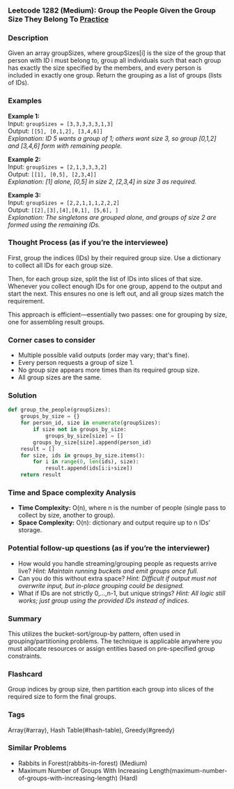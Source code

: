 ### Leetcode 1282 (Medium): Group the People Given the Group Size They Belong To [Practice](https://leetcode.com/problems/group-the-people-given-the-group-size-they-belong-to)

### Description  
Given an array groupSizes, where groupSizes[i] is the size of the group that person with ID i must belong to, group all individuals such that each group has exactly the size specified by the members, and every person is included in exactly one group. Return the grouping as a list of groups (lists of IDs).

### Examples  
**Example 1:**  
Input: `groupSizes = [3,3,3,3,3,1,3]`  
Output: `[[5], [0,1,2], [3,4,6]]`  
*Explanation: ID 5 wants a group of 1; others want size 3, so group [0,1,2] and [3,4,6] form with remaining people.*

**Example 2:**  
Input: `groupSizes = [2,1,3,3,3,2]`  
Output: `[[1], [0,5], [2,3,4]]`  
*Explanation: [1] alone, [0,5] in size 2, [2,3,4] in size 3 as required.*

**Example 3:**  
Input: `groupSizes = [2,2,1,1,1,2,2,2]`  
Output: `[[2],[3],[4],[0,1], [5,6], ]`  
*Explanation: The singletons are grouped alone, and groups of size 2 are formed using the remaining IDs.*


### Thought Process (as if you’re the interviewee)  
First, group the indices (IDs) by their required group size. Use a dictionary to collect all IDs for each group size.

Then, for each group size, split the list of IDs into slices of that size. Whenever you collect enough IDs for one group, append to the output and start the next. This ensures no one is left out, and all group sizes match the requirement.

This approach is efficient—essentially two passes: one for grouping by size, one for assembling result groups.


### Corner cases to consider  
- Multiple possible valid outputs (order may vary; that's fine).
- Every person requests a group of size 1.
- No group size appears more times than its required group size.
- All group sizes are the same.


### Solution

```python
def group_the_people(groupSizes):
    groups_by_size = {}
    for person_id, size in enumerate(groupSizes):
        if size not in groups_by_size:
            groups_by_size[size] = []
        groups_by_size[size].append(person_id)
    result = []
    for size, ids in groups_by_size.items():
        for i in range(0, len(ids), size):
            result.append(ids[i:i+size])
    return result
```

### Time and Space complexity Analysis  

- **Time Complexity:** O(n), where n is the number of people (single pass to collect by size, another to group).
- **Space Complexity:** O(n): dictionary and output require up to n IDs' storage.


### Potential follow-up questions (as if you’re the interviewer)  

- How would you handle streaming/grouping people as requests arrive live?
  *Hint: Maintain running buckets and emit groups once full.*
- Can you do this without extra space?
  *Hint: Difficult if output must not overwrite input, but in-place grouping could be designed.*
- What if IDs are not strictly 0,…,n-1, but unique strings?
  *Hint: All logic still works; just group using the provided IDs instead of indices.*

### Summary
This utilizes the bucket-sort/group-by pattern, often used in grouping/partitioning problems. The technique is applicable anywhere you must allocate resources or assign entities based on pre-specified group constraints.


### Flashcard
Group indices by group size, then partition each group into slices of the required size to form the final groups.

### Tags
Array(#array), Hash Table(#hash-table), Greedy(#greedy)

### Similar Problems
- Rabbits in Forest(rabbits-in-forest) (Medium)
- Maximum Number of Groups With Increasing Length(maximum-number-of-groups-with-increasing-length) (Hard)